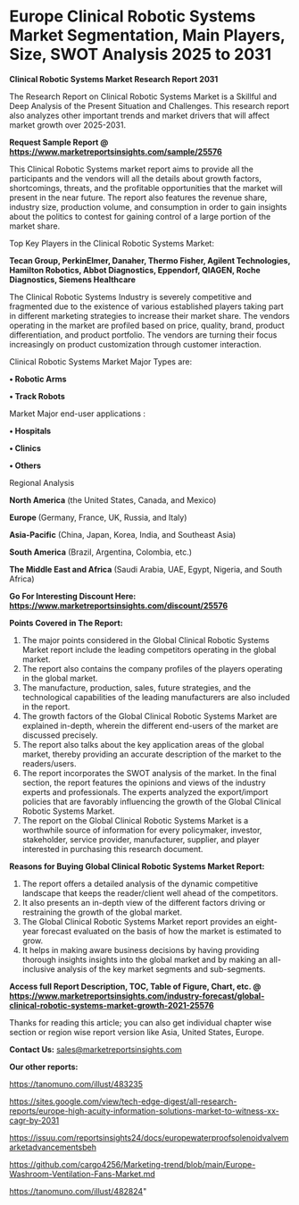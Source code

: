 # Europe Clinical Robotic Systems Market Segmentation, Main Players, Size, SWOT Analysis 2025 to 2031

<strong>Clinical Robotic Systems Market Research Report 2031</strong>

The Research Report on Clinical Robotic Systems Market is a Skillful and Deep Analysis of the Present Situation and Challenges. This research report also analyzes other important trends and market drivers that will affect market growth over 2025-2031.

<strong>Request Sample Report @ <a href=https://www.marketreportsinsights.com/sample/25576>https://www.marketreportsinsights.com/sample/25576</a></strong>

This Clinical Robotic Systems market report aims to provide all the participants and the vendors will all the details about growth factors, shortcomings, threats, and the profitable opportunities that the market will present in the near future. The report also features the revenue share, industry size, production volume, and consumption in order to gain insights about the politics to contest for gaining control of a large portion of the market share.

Top Key Players in the Clinical Robotic Systems Market:

<strong>Tecan Group, PerkinElmer, Danaher, Thermo Fisher, Agilent Technologies, Hamilton Robotics, Abbot Diagnostics, Eppendorf, QIAGEN, Roche Diagnostics, Siemens Healthcare</strong>

The Clinical Robotic Systems Industry is severely competitive and fragmented due to the existence of various established players taking part in different marketing strategies to increase their market share. The vendors operating in the market are profiled based on price, quality, brand, product differentiation, and product portfolio. The vendors are turning their focus increasingly on product customization through customer interaction.

Clinical Robotic Systems Market Major Types are:

<strong>• Robotic Arms

• Track Robots</strong>

Market Major end-user applications :

<strong>• Hospitals

• Clinics

• Others</strong>

Regional Analysis

</u><strong><b>North America</b></strong> (the United States, Canada, and Mexico)

<strong><b>Europe </b></strong>(Germany, France, UK, Russia, and Italy)

<strong><b>Asia-Pacific</b></strong> (China, Japan, Korea, India, and Southeast Asia)

<strong><b>South America</b></strong> (Brazil, Argentina, Colombia, etc.)

<strong><b>The Middle East and Africa</b></strong> (Saudi Arabia, UAE, Egypt, Nigeria, and South Africa)

<strong>Go For Interesting Discount Here: <a href=https://www.marketreportsinsights.com/discount/25576>https://www.marketreportsinsights.com/discount/25576</a></strong>

<strong>Points Covered in The Report:</strong>
<ol>
  <li>The major points considered in the Global Clinical Robotic Systems Market report include the leading competitors operating in the global market.</li>
  <li>The report also contains the company profiles of the players operating in the global market.</li>
  <li>The manufacture, production, sales, future strategies, and the technological capabilities of the leading manufacturers are also included in the report.</li>
  <li>The growth factors of the Global Clinical Robotic Systems Market are explained in-depth, wherein the different end-users of the market are discussed precisely.</li>
  <li>The report also talks about the key application areas of the global market, thereby providing an accurate description of the market to the readers/users.</li>
  <li>The report incorporates the SWOT analysis of the market. In the final section, the report features the opinions and views of the industry experts and professionals. The experts analyzed the export/import policies that are favorably influencing the growth of the Global Clinical Robotic Systems Market.</li>
  <li>The report on the Global Clinical Robotic Systems Market is a worthwhile source of information for every policymaker, investor, stakeholder, service provider, manufacturer, supplier, and player interested in purchasing this research document.</li>
</ol>
<strong>Reasons for Buying Global Clinical Robotic Systems Market Report:</strong>

<ol>
  <li>The report offers a detailed analysis of the dynamic competitive landscape that keeps the reader/client well ahead of the competitors.</li>
  <li>It also presents an in-depth view of the different factors driving or restraining the growth of the global market.</li>
  <li>The Global Clinical Robotic Systems Market report provides an eight-year forecast evaluated on the basis of how the market is estimated to grow.</li>
  <li>It helps in making aware business decisions by having providing thorough insights insights into the global market and by making an all-inclusive analysis of the key market segments and sub-segments.</li>
</ol>
<strong>Access full Report Description, TOC, Table of Figure, Chart, etc. @ <a href=https://www.marketreportsinsights.com/industry-forecast/global-clinical-robotic-systems-market-growth-2021-25576>https://www.marketreportsinsights.com/industry-forecast/global-clinical-robotic-systems-market-growth-2021-25576</a></strong>


Thanks for reading this article; you can also get individual chapter wise section or region wise report version like Asia, United States, Europe.

<strong>Contact Us:</strong>
sales@marketreportsinsights.com

<strong>Our other reports:</strong>

<a href=https://tanomuno.com/illust/483235>https://tanomuno.com/illust/483235</a>

<a href=https://sites.google.com/view/tech-edge-digest/all-research-reports/europe-high-acuity-information-solutions-market-to-witness-xx-cagr-by-2031>https://sites.google.com/view/tech-edge-digest/all-research-reports/europe-high-acuity-information-solutions-market-to-witness-xx-cagr-by-2031</a>

<a href=https://issuu.com/reportsinsights24/docs/europewaterproofsolenoidvalvemarketadvancementsbeh>https://issuu.com/reportsinsights24/docs/europewaterproofsolenoidvalvemarketadvancementsbeh</a>

<a href=https://github.com/cargo4256/Marketing-trend/blob/main/Europe-Washroom-Ventilation-Fans-Market.md>https://github.com/cargo4256/Marketing-trend/blob/main/Europe-Washroom-Ventilation-Fans-Market.md</a>

<a href=https://tanomuno.com/illust/482824>https://tanomuno.com/illust/482824</a>"
